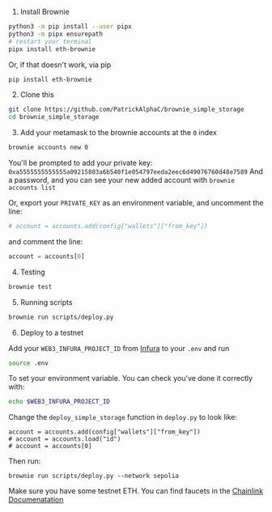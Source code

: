 1. Install Brownie

```bash
python3 -m pip install --user pipx
python3 -m pipx ensurepath
# restart your terminal
pipx install eth-brownie
```

Or, if that doesn't work, via pip

```bash
pip install eth-brownie
```

2. Clone this

```bash
git clone https://github.com/PatrickAlphaC/brownie_simple_storage
cd brownie_simple_storage
```

3. Add your metamask to the brownie accounts at the `0` index

```bash
brownie accounts new 0
```

You'll be prompted to add your private key:
`0xa5555555555555a09215803a6b540f1e054797eeda2eec6d49076760d48e7589`
And a password, and you can see your new added account with `brownie accounts list`

Or, export your `PRIVATE_KEY` as an environment variable, and uncomment the line:

```python
# account = accounts.add(config["wallets"]["from_key"])
```

and comment the line:

```python
account = accounts[0]
```

4. Testing

```bash
brownie test
```

5. Running scripts

```bash
brownie run scripts/deploy.py
```

6. Deploy to a testnet

Add your `WEB3_INFURA_PROJECT_ID` from [Infura](https://infura.io/) to your `.env` and run

```bash
source .env
```

To set your environment variable. You can check you've done it correctly with:

```bash
echo $WEB3_INFURA_PROJECT_ID
```

Change the `deploy_simple_storage` function in `deploy.py` to look like:

```
account = accounts.add(config["wallets"]["from_key"])
# account = accounts.load("id")
# account = accounts[0]
```

Then run:

```
brownie run scripts/deploy.py --network sepolia
```

Make sure you have some testnet ETH. You can find faucets in the [Chainlink Documenatation](https://docs.chain.link/docs/link-token-contracts/)
